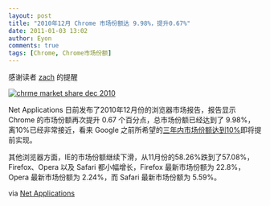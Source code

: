 ```yaml
---
layout: post
title: "2010年12月 Chrome 市场份额达 9.98%，提升0.67%"
date: 2011-01-03 13:02
author: Eyon
comments: true
tags: [Chrome, Chrome市场份额]
---
```

感谢读者 [zach](http://twitter.com/kurorozhang) 的提醒

<a href="http://img.chromi.org/2011/01/chrme-market-share-dec-2010.png">![](http://img.chromi.org/2011/01/chrme-market-share-dec-2010.png "chrme market share dec 2010")</a>

Net Applications 日前发布了2010年12月份的浏览器市场报告，报告显示 Chrome 的市场份额再次提升 0.67 个百分点，总市场份额已经达到了 9.98%，离10%已经非常接近，看来 Google 之前所希望的[三年内市场份额达到10%](http://www.chromi.org/archives/785)即将提前实现。

其他浏览器方面，IE的市场份额继续下滑，从11月份的58.26%跌到了57.08%，Firefox、Opera 以及 Safari 都小幅增长，Firefox 最新市场份额为 22.8%，Opera 最新市场份额为 2.24%，而 Safari 最新市场份额为 5.59%。

via [Net Applications](http://marketshare.hitslink.com/browser-market-share.aspx?qprid=0&qpmr=5)

